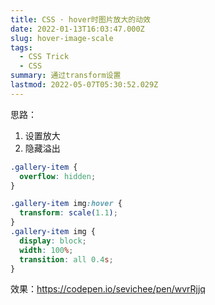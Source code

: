 ```yaml
---
title: CSS · hover时图片放大的动效
date: 2022-01-13T16:03:47.000Z
slug: hover-image-scale
tags:
  - CSS Trick
  - CSS
summary: 通过transform设置
lastmod: 2022-05-07T05:30:52.029Z
---
```


思路：

1. 设置放大
2. 隐藏溢出

```css
.gallery-item {
  overflow: hidden;
}

.gallery-item img:hover {
  transform: scale(1.1);
}
.gallery-item img {
  display: block;
  width: 100%;
  transition: all 0.4s;
}
```

效果：https://codepen.io/sevichee/pen/wvrRjjq
